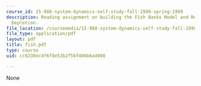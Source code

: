 ```yaml
---
course_id: 15-988-system-dynamics-self-study-fall-1998-spring-1999
description: Reading assignment on building the Fish Banks Model and Renewable Resource
  Depletion.
file_location: /coursemedia/15-988-system-dynamics-self-study-fall-1998-spring-1999/cc6338ec4f6f8e53b2f56f406b6a4908_fish.pdf
file_type: application/pdf
layout: pdf
title: fish.pdf
type: course
uid: cc6338ec4f6f8e53b2f56f406b6a4908

---
```

None